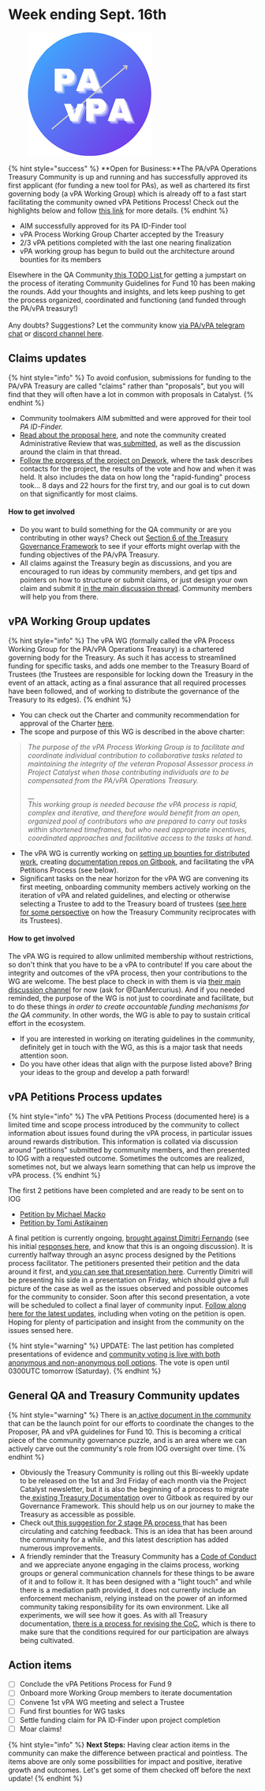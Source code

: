 # Week ending Sept. 16th

<figure><img src="../../.gitbook/assets/PAVPA Logo - Small.png" alt=""><figcaption></figcaption></figure>

{% hint style="success" %}
**Open for Business:**The PA/vPA Operations Treasury Community is up and running and has successfully approved its first applicant (for funding a new tool for PAs), as well as chartered its first governing body (a vPA Working Group) which is already off to a fast start facilitating the community owned vPA Petitions Process!  Check out the highlights below and follow [this link](week-ending-sept.-16th.md) for more details.&#x20;
{% endhint %}

* AIM successfully approved for its PA ID-Finder tool
* vPA Process Working Group Charter accepted by the Treasury
* 2/3 vPA petitions completed with the last one nearing finalization
* vPA working group has begun to build out the architecture around bounties for its members

Elsewhere in the QA Community[ this TODO List ](https://docs.google.com/document/d/1-Uheb5cH6PgjURBod3i95lnjRt5G0Q6WU7n21sSdqvs/edit#heading=h.70qyzqqlye91)for getting a jumpstart on the process of iterating Community Guidelines for Fund 10 has been making the rounds.  Add your thoughts and insights, and lets keep pushing to get the process organized, coordinated and functioning (and funded through the PA/vPA treasury!)\
\
Any doubts? Suggestions? Let the community know [via PA/vPA telegram chat](https://t.me/CatalystCommunityAdvisors) or [discord channel here](https://discord.com/channels/946921942143885342/949662037368254474).

## Claims updates

{% hint style="info" %}
To avoid confusion, submissions for funding to the PA/vPA Treasury are called "claims" rather than "proposals", but you will find that they will often have a lot in common with proposals in Catalyst.
{% endhint %}

* Community toolmakers AIM submitted and were approved for their tool _PA ID-Finder._
* [Read about the proposal here](https://discord.com/channels/946921942143885342/1012099268716265662), and note the community created Administrative Review that was[ submitted](https://docs.google.com/document/d/1tHWbNKh9O8-iHuXRJSrrWZbBwo5B2M\_YS5TIo2NFB3o/edit), as well as the discussion around the claim in that thread.
* [Follow the progress of the project on Dework](https://app.dework.xyz/catalyst-circle-ca-r/treasury-12?taskId=c40f8a7a-c06f-47e3-994a-f73e4d9bd79d), where the task describes contacts for the project, the results of the vote and how and when it was held.  It also includes the data on how long the "rapid-funding" process took...  8 days and 22 hours for the first try, and our goal is to cut down on that significantly for most claims.

#### How to get involved

* Do you want to build something for the QA community or are you contributing in other ways?  Check out [Section 6 of the Treasury Governance Framework](https://docs.google.com/document/d/1bRFsYYbDc52U610XGgg2h-dBFdn2MhgvlXwHtElq3\_0/edit#heading=h.a30cj220f5su) to see if your efforts might overlap with the funding objectives of the PA/vPA Treasury.
* All claims against the Treasury begin as discussions, and you are encouraged to run ideas by community members, and get tips and pointers on how to structure or submit claims, or just design your own claim and submit it [in the main discussion thread](https://discord.com/channels/946921942143885342/980490333253152859).  Community members will help you from there.

## vPA Working Group updates

{% hint style="info" %}
The vPA WG (formally called the vPA Process Working Group for the PA/vPA Operations Treasury) is a chartered governing body for the Treasury.  As such it has access to streamlined funding for specific tasks, and adds one member to the Treasury Board of Trustees (the Trustees are responsible for locking down the Treasury in the event of an attack, acting as a final assurance that all required processes have been followed, and of working to distribute the governance of the Treasury to its edges).
{% endhint %}

* You can check out the Charter and community recommendation for approval of the Charter [here](https://app.dework.xyz/catalyst-circle-ca-r/treasury-12?taskId=50405cb1-7fb5-4dc8-beba-c651deda716c).
* The scope and purpose of this WG is described in the above charter:

> _The purpose of the vPA Process Working Group is to facilitate and coordinate individual contribution to collaborative tasks related to maintaining the integrity of the veteran Proposal Assessor process in Project Catalyst when those contributing individuals are to be compensated from the PA/vPA Operations Treasury._
>
> __\
> _This working group is needed because the vPA process is rapid, complex and iterative, and therefore would benefit from an open, organized pool of contributors who are prepared to carry out tasks within shortened timeframes, but who need appropriate incentives, coordinated approaches and facilitative access to the tasks at hand._&#x20;

* The vPA WG is currently working on [setting up bounties for distributed work](https://app.dework.xyz/catalyst-circle-ca-r/veteran-ca-wg), creating [documentation repos on Gitbook,](https://pa-vpa-operations-treasury.gitbook.io/vpa-process-working-group/) and facilitating the vPA Petitions Process (see below).
* Significant tasks on the near horizon for the vPA WG are convening its first meeting, onboarding community members actively working on the iteration of vPA and related guidelines, and electing or otherwise selecting a Trustee to add to the Treasury board of trustees ([see here for some perspective](https://docs.google.com/document/d/1oaSgZdZnQR\_EKUgtFszTnyLlvq45HFEvAVdcv8bRLkQ/edit) on how the Treasury Community reciprocates with its Trustees).

#### How to get involved

The vPA WG is required to allow unlimited membership without restrictions, so don't think that you have to be a vPA to contribute!  If you care about the integrity and outcomes of the vPA process, then your contributions to the WG are welcome.  The best place to check in with them is via [their main discussion channel](https://discord.com/channels/946921942143885342/946929101137149992) for now (ask for @DanMercurius).  And if you needed reminded, the purpose of the WG is not just to coordinate and facilitate, but to do these things _in order to create accountable funding mechanisms for the QA community_.  In other words, the WG is able to pay to sustain critical effort in the ecosystem.

* If you are interested in working on iterating guidelines in the community, definitely get in touch with the WG, as this is a major task that needs attention soon.
* Do you have other ideas that align with the purpose listed above?  Bring your ideas to the group and develop a path forward!

## vPA Petitions Process updates

{% hint style="info" %}
The vPA Petitions Process (documented here) is a limited time and scope process introduced by the community to collect information about issues found during the vPA process, in particular issues around rewards distribution.  This information is collated via discussion around "petitions" submitted by community members, and then presented to IOG with a requested outcome.  Sometimes the outcomes are realized, sometimes not, but we always learn something that can help us improve the vPA process.
{% endhint %}

The first 2 petitions have been completed and are ready to be sent on to IOG

* [Petition by Michael Macko](https://docs.google.com/document/d/1\_I-gq4m3PIA6fZhh3N4bMHOIN6a2G88YtID1CSZfvmM/edit?usp=sharing)
* [Petition by Tomi Astikainen](https://docs.google.com/document/d/1OlmNDVPO4q6M0pJYJxO7yZ5wRC-oZizQqsvOhzrl\_DI/edit?usp=sharing)

A final petition is currently ongoing, [brought against Dimitri Fernando](https://docs.google.com/document/d/1kJCytu6PtD8NNqth6y64aDN2ruwAsBE1uKcv0bUkPWY/edit) (see his initial [responses here](https://docs.google.com/document/d/1ci-MaqilnWXLibfTUunjEbVzGDCToicF7QC\_dlacWw0/edit?usp=sharing), and know that this is an ongoing discussion).  It is currently halfway through an async process designed by the Petitions process facilitator.  The petitioners presented their petition and the data around it first, and[ you can see that presentation here](https://youtu.be/CuZQ-LEgjmU).  Currently Dimitri will be presenting his side in a presentation on Friday, which should give a full picture of the case as well as the issues observed and possible outcomes for the community to consider.  Soon after this second presentation, a vote will be scheduled to collect a final layer of community input.  [Follow along here for the latest updates](https://discord.com/channels/946921942143885342/1011352732092858398), including when voting on the petition is open.  Hoping for plenty of participation and insight from the community on the issues sensed here.

{% hint style="warning" %}
UPDATE:  The last petition has completed presentations of evidence and [community voting is live with both anonymous and non-anonymous poll options](https://discord.com/channels/946921942143885342/1020086205183950908).  The vote is open until 0300UTC tomorrow (Saturday).
{% endhint %}

## General QA and Treasury Community updates

{% hint style="warning" %}
There is an[ active document in the community](https://docs.google.com/document/d/1-Uheb5cH6PgjURBod3i95lnjRt5G0Q6WU7n21sSdqvs/edit#heading=h.70qyzqqlye91) that can be the launch point for our efforts to coordinate the changes to the Proposer, PA and vPA guidelines for Fund 10.  This is becoming a critical piece of the community governance puzzle, and is an area where we can actively carve out the community's role from IOG oversight over time. &#x20;
{% endhint %}

* Obviously the Treasury Community is rolling out this Bi-weekly update to be  released on the 1st and 3rd Friday of each month via the Project Catalyst newsletter, but it is also the beginning of a process to migrate the[ existing Treasury Documentation](https://docs.google.com/document/d/1-Uheb5cH6PgjURBod3i95lnjRt5G0Q6WU7n21sSdqvs/edit#heading=h.70qyzqqlye91) over to Gitbook as required by our Governance Framework.  This should help us on our journey to make the Treasury as accessible as possible.
* Check out[ this suggestion for 2 stage PA process ](https://docs.google.com/document/d/1lRB8OzAgp3nf-QJ1Xp29AodkX8ZPxyWCW0UU0SHEro8/edit)that has been circulating and catching feedback.  This is an idea that has been around the community for a while, and this latest description has added numerous improvements.
* A friendly reminder that the Treasury Community has a [Code of Conduct](https://docs.google.com/document/d/1bRFsYYbDc52U610XGgg2h-dBFdn2MhgvlXwHtElq3\_0/edit#heading=h.3moreczex8qp) and we appreciate anyone engaging in the claims process, working groups or general communication channels for these things to be aware of it and to  follow it.  It has been designed with a "light touch" and while there is a mediation path provided, it does not currently include an enforcement mechanism, relying instead on the power of an informed community taking responsibility for its own environment.  Like all experiments, we will see how it goes.  As with all Treasury documentation, [there is a process for revising the CoC](https://docs.google.com/document/d/1bRFsYYbDc52U610XGgg2h-dBFdn2MhgvlXwHtElq3\_0/edit#heading=h.8p4gs7ygev3j), which is there to make sure that the conditions required for our participation are always being cultivated.

## Action items

* [ ] Conclude the vPA Petitions Process for Fund 9
* [ ] Onboard more Working Group members to iterate documentation
* [ ] Convene 1st vPA WG meeting and select a Trustee
* [ ] Fund first bounties for WG tasks
* [ ] Settle funding claim for PA ID-Finder upon project completion
* [ ] Moar claims!

{% hint style="info" %}
**Next Steps:**  Having clear action items in the community can make the difference between practical and pointless. The items above are only some possibilities for impact and positive, iterative growth and outcomes.  Let's get some of them checked off before the next update!
{% endhint %}
